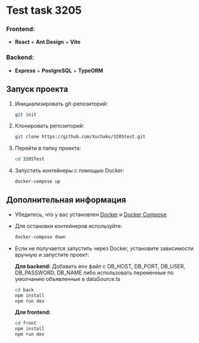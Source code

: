 # Test task 3205

### Frontend:

- **React** + **Ant Design** + **Vite**

### Backend:

- **Express** + **PostgreSQL** + **TypeORM**

## Запуск проекта

1. Инициализировать git-репозиторий:
   ```sh
   git init
   ```
2. Клонировать репозиторий:
   ```sh
   git clone https://github.com/Xuchaku/3205test.git
   ```
3. Перейти в папку проекта:
   ```sh
   cd 3205Test
   ```
4. Запустить контейнеры с помощью Docker:
   ```sh
   docker-compose up
   ```

## Дополнительная информация

- Убедитесь, что у вас установлен [Docker](https://www.docker.com/) и [Docker Compose](https://docs.docker.com/compose/).
- Для остановки контейнеров используйте:
  ```sh
  docker-compose down
  ```
- Если не получается запустить через Docker, установите зависимости вручную и запустите проект:

  **Для backend:**
  Добавить env файл с DB_HOST, DB_PORT, DB_USER, DB_PASSWORD, DB_NAME либо использовать переменные по умолчанию объявленные в dataSource.ts

  ```sh
  cd back
  npm install
  npm run dev
  ```

  **Для frontend:**

  ```sh
  cd front
  npm install
  npm run dev
  ```
